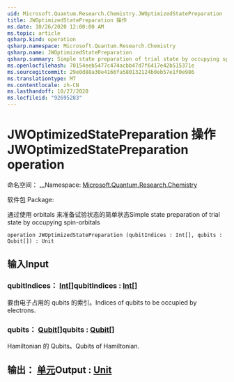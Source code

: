 ```yaml
---
uid: Microsoft.Quantum.Research.Chemistry.JWOptimizedStatePreparation
title: JWOptimizedStatePreparation 操作
ms.date: 10/26/2020 12:00:00 AM
ms.topic: article
qsharp.kind: operation
qsharp.namespace: Microsoft.Quantum.Research.Chemistry
qsharp.name: JWOptimizedStatePreparation
qsharp.summary: Simple state preparation of trial state by occupying spin-orbitals
ms.openlocfilehash: 70154eeb5477c474acbb47d7f6417e42b515371e
ms.sourcegitcommit: 29e0d88a30e4166fa580132124b0eb57e1f0e986
ms.translationtype: MT
ms.contentlocale: zh-CN
ms.lasthandoff: 10/27/2020
ms.locfileid: "92695283"
---
```

# <a name="jwoptimizedstatepreparation-operation"></a><span data-ttu-id="f337c-102">JWOptimizedStatePreparation 操作</span><span class="sxs-lookup"><span data-stu-id="f337c-102">JWOptimizedStatePreparation operation</span></span>

<span data-ttu-id="f337c-103">命名空间： [...](xref:Microsoft.Quantum.Research.Chemistry)</span><span class="sxs-lookup"><span data-stu-id="f337c-103">Namespace: [Microsoft.Quantum.Research.Chemistry](xref:Microsoft.Quantum.Research.Chemistry)</span></span>

<span data-ttu-id="f337c-104">软件包 [](https://nuget.org/packages/)</span><span class="sxs-lookup"><span data-stu-id="f337c-104">Package: [](https://nuget.org/packages/)</span></span>


<span data-ttu-id="f337c-105">通过使用 orbitals 来准备试验状态的简单状态</span><span class="sxs-lookup"><span data-stu-id="f337c-105">Simple state preparation of trial state by occupying spin-orbitals</span></span>

```qsharp
operation JWOptimizedStatePreparation (qubitIndices : Int[], qubits : Qubit[]) : Unit
```


## <a name="input"></a><span data-ttu-id="f337c-106">输入</span><span class="sxs-lookup"><span data-stu-id="f337c-106">Input</span></span>

### <a name="qubitindices--int"></a><span data-ttu-id="f337c-107">qubitIndices： [Int](xref:microsoft.quantum.lang-ref.int)[]</span><span class="sxs-lookup"><span data-stu-id="f337c-107">qubitIndices : [Int](xref:microsoft.quantum.lang-ref.int)[]</span></span>

<span data-ttu-id="f337c-108">要由电子占用的 qubits 的索引。</span><span class="sxs-lookup"><span data-stu-id="f337c-108">Indices of qubits to be occupied by electrons.</span></span>


### <a name="qubits--qubit"></a><span data-ttu-id="f337c-109">qubits： [Qubit](xref:microsoft.quantum.lang-ref.qubit)[]</span><span class="sxs-lookup"><span data-stu-id="f337c-109">qubits : [Qubit](xref:microsoft.quantum.lang-ref.qubit)[]</span></span>

<span data-ttu-id="f337c-110">Hamiltonian 的 Qubits。</span><span class="sxs-lookup"><span data-stu-id="f337c-110">Qubits of Hamiltonian.</span></span>



## <a name="output--unit"></a><span data-ttu-id="f337c-111">输出： [单元](xref:microsoft.quantum.lang-ref.unit)</span><span class="sxs-lookup"><span data-stu-id="f337c-111">Output : [Unit](xref:microsoft.quantum.lang-ref.unit)</span></span>

